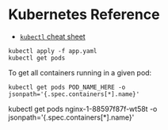 # Kubernetes Reference

* [`kubectl` cheat sheet](https://kubernetes.io/docs/reference/kubectl/cheatsheet/)


```
kubectl apply -f app.yaml
kubectl get pods
```

To get all containers running in a given pod:

```
kubectl get pods POD_NAME_HERE -o jsonpath='{.spec.containers[*].name}'
```

kubectl get pods nginx-1-88597f87f-wt58t -o jsonpath='{.spec.containers[*].name}'
